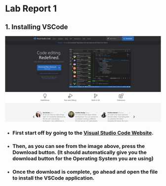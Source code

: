 # Lab Report 1

## 1. Installing VSCode
![Image](Screenshots/InstallVSC)
* ### First start off by going to the [Visual Studio Code Website](https://code.visualstudio.com/).
* ### Then, as you can see from the image above, press the Download button. (It should automatically give you the download button for the Operating System you are using)
* ### Once the download is complete, go ahead and open the file to install the VSCode application.
